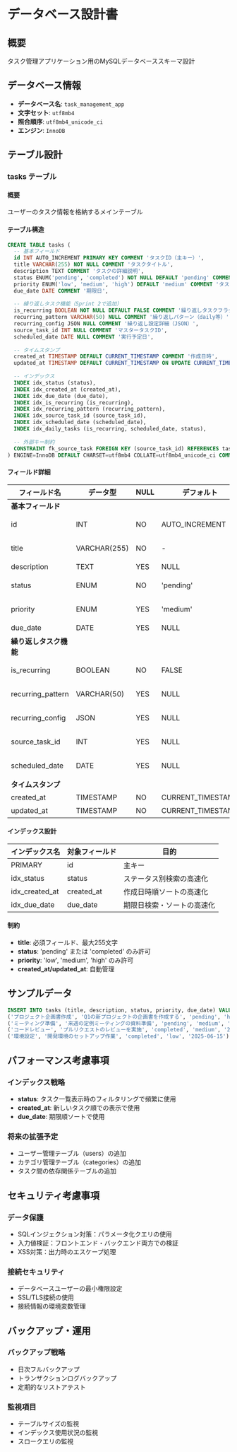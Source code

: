 # データベース設計書

## 概要
タスク管理アプリケーション用のMySQLデータベーススキーマ設計

## データベース情報
- **データベース名**: `task_management_app`
- **文字セット**: `utf8mb4`
- **照合順序**: `utf8mb4_unicode_ci`
- **エンジン**: `InnoDB`

## テーブル設計

### tasks テーブル

#### 概要
ユーザーのタスク情報を格納するメインテーブル

#### テーブル構造
```sql
CREATE TABLE tasks (
  -- 基本フィールド
  id INT AUTO_INCREMENT PRIMARY KEY COMMENT 'タスクID（主キー）',
  title VARCHAR(255) NOT NULL COMMENT 'タスクタイトル',
  description TEXT COMMENT 'タスクの詳細説明',
  status ENUM('pending', 'completed') NOT NULL DEFAULT 'pending' COMMENT 'タスクステータス',
  priority ENUM('low', 'medium', 'high') DEFAULT 'medium' COMMENT 'タスク優先度',
  due_date DATE COMMENT '期限日',
  
  -- 繰り返しタスク機能（Sprint 2で追加）
  is_recurring BOOLEAN NOT NULL DEFAULT FALSE COMMENT '繰り返しタスクフラグ',
  recurring_pattern VARCHAR(50) NULL COMMENT '繰り返しパターン（daily等）',
  recurring_config JSON NULL COMMENT '繰り返し設定詳細（JSON）',
  source_task_id INT NULL COMMENT 'マスタータスクID',
  scheduled_date DATE NULL COMMENT '実行予定日',
  
  -- タイムスタンプ
  created_at TIMESTAMP DEFAULT CURRENT_TIMESTAMP COMMENT '作成日時',
  updated_at TIMESTAMP DEFAULT CURRENT_TIMESTAMP ON UPDATE CURRENT_TIMESTAMP COMMENT '更新日時',
  
  -- インデックス
  INDEX idx_status (status),
  INDEX idx_created_at (created_at),
  INDEX idx_due_date (due_date),
  INDEX idx_is_recurring (is_recurring),
  INDEX idx_recurring_pattern (recurring_pattern),
  INDEX idx_source_task_id (source_task_id),
  INDEX idx_scheduled_date (scheduled_date),
  INDEX idx_daily_tasks (is_recurring, scheduled_date, status),
  
  -- 外部キー制約
  CONSTRAINT fk_source_task FOREIGN KEY (source_task_id) REFERENCES tasks(id) ON DELETE CASCADE
) ENGINE=InnoDB DEFAULT CHARSET=utf8mb4 COLLATE=utf8mb4_unicode_ci COMMENT='タスク管理テーブル';
```

#### フィールド詳細

| フィールド名 | データ型 | NULL | デフォルト | 説明 |
|-------------|----------|------|-----------|------|
| **基本フィールド** |
| id | INT | NO | AUTO_INCREMENT | 自動採番される一意のタスクID |
| title | VARCHAR(255) | NO | - | タスクのタイトル（必須） |
| description | TEXT | YES | NULL | タスクの詳細説明 |
| status | ENUM | NO | 'pending' | タスクの状態（pending/completed） |
| priority | ENUM | YES | 'medium' | タスクの優先度（low/medium/high） |
| due_date | DATE | YES | NULL | タスクの期限日 |
| **繰り返しタスク機能** |
| is_recurring | BOOLEAN | NO | FALSE | 繰り返しタスクかどうかのフラグ |
| recurring_pattern | VARCHAR(50) | YES | NULL | 繰り返しパターン（daily、weekly等） |
| recurring_config | JSON | YES | NULL | 繰り返し設定の詳細（時間、間隔等） |
| source_task_id | INT | YES | NULL | このタスクの元となるマスタータスクID |
| scheduled_date | DATE | YES | NULL | 繰り返しタスクの実行予定日 |
| **タイムスタンプ** |
| created_at | TIMESTAMP | NO | CURRENT_TIMESTAMP | レコード作成日時 |
| updated_at | TIMESTAMP | NO | CURRENT_TIMESTAMP | レコード更新日時 |

#### インデックス設計

| インデックス名 | 対象フィールド | 目的 |
|---------------|---------------|------|
| PRIMARY | id | 主キー |
| idx_status | status | ステータス別検索の高速化 |
| idx_created_at | created_at | 作成日時順ソートの高速化 |
| idx_due_date | due_date | 期限日検索・ソートの高速化 |

#### 制約

- **title**: 必須フィールド、最大255文字
- **status**: 'pending' または 'completed' のみ許可
- **priority**: 'low', 'medium', 'high' のみ許可
- **created_at/updated_at**: 自動管理

## サンプルデータ

```sql
INSERT INTO tasks (title, description, status, priority, due_date) VALUES
('プロジェクト企画書作成', 'Q1の新プロジェクトの企画書を作成する', 'pending', 'high', '2025-07-01'),
('ミーティング準備', '来週の定例ミーティングの資料準備', 'pending', 'medium', '2025-06-25'),
('コードレビュー', 'プルリクエストのレビューを実施', 'completed', 'medium', '2025-06-18'),
('環境設定', '開発環境のセットアップ作業', 'completed', 'low', '2025-06-15');
```

## パフォーマンス考慮事項

### インデックス戦略
- **status**: タスク一覧表示時のフィルタリングで頻繁に使用
- **created_at**: 新しいタスク順での表示で使用
- **due_date**: 期限順ソートで使用

### 将来の拡張予定
- ユーザー管理テーブル（users）の追加
- カテゴリ管理テーブル（categories）の追加
- タスク間の依存関係テーブルの追加

## セキュリティ考慮事項

### データ保護
- SQLインジェクション対策：パラメータ化クエリの使用
- 入力値検証：フロントエンド・バックエンド両方での検証
- XSS対策：出力時のエスケープ処理

### 接続セキュリティ
- データベースユーザーの最小権限設定
- SSL/TLS接続の使用
- 接続情報の環境変数管理

## バックアップ・運用

### バックアップ戦略
- 日次フルバックアップ
- トランザクションログバックアップ
- 定期的なリストアテスト

### 監視項目
- テーブルサイズの監視
- インデックス使用状況の監視
- スロークエリの監視